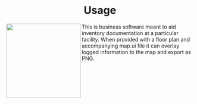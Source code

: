 <h1 align="center">Usage</h1>
<img align="left" height="200" src="https://i.imgur.com/2XpJaBp.png">
This is business software meant to aid inventory documentation at a particular facility. When provided with a floor plan and accompanying map.ui file it can overlay logged information to the map and export as PNG.
